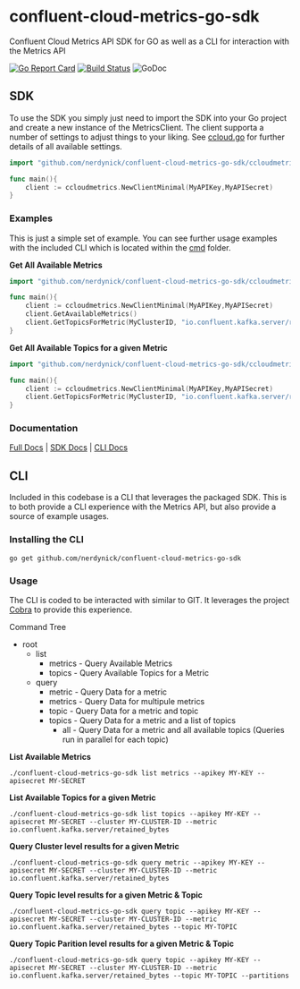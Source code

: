 # confluent-cloud-metrics-go-sdk
Confluent Cloud Metrics API SDK for GO as well as a CLI for interaction with the Metrics API


[![Go Report Card](https://goreportcard.com/badge/github.com/nerdynick/confluent-cloud-metrics-go-sdk)](https://goreportcard.com/report/github.com/nerdynick/confluent-cloud-metrics-go-sdk)
[![Build Status](https://travis-ci.org/nerdynick/confluent-cloud-metrics-go-sdk.svg?branch=master)](https://travis-ci.org/nerdynick/confluent-cloud-metrics-go-sdk) 
![GoDoc](https://godoc.org/github.com/nerdynick/confluent-cloud-metrics-go-sdk?status.svg)



## SDK

To use the SDK you simply just need to import the SDK into your Go project and create a new instance of the MetricsClient.
The client supporta a number of settings to adjust things to your liking. 
See [ccloud.go](ccloudmetrics/ccloud.go) for further details of all available settings.

```go
import "github.com/nerdynick/confluent-cloud-metrics-go-sdk/ccloudmetrics"

func main(){
    client := ccloudmetrics.NewClientMinimal(MyAPIKey,MyAPISecret)
}
```

### Examples

This is just a simple set of example. 
You can see further usage examples with the included CLI which is located within the [cmd](cmd) folder.

**Get All Available Metrics**

```go
import "github.com/nerdynick/confluent-cloud-metrics-go-sdk/ccloudmetrics"

func main(){
    client := ccloudmetrics.NewClientMinimal(MyAPIKey,MyAPISecret)
    client.GetAvailableMetrics()
    client.GetTopicsForMetric(MyClusterID, "io.confluent.kafka.server/retained_bytes", StartTime, EndTime)
}
```

**Get All Available Topics for a given Metric**

```go
import "github.com/nerdynick/confluent-cloud-metrics-go-sdk/ccloudmetrics"

func main(){
    client := ccloudmetrics.NewClientMinimal(MyAPIKey,MyAPISecret)
    client.GetTopicsForMetric(MyClusterID, "io.confluent.kafka.server/retained_bytes", StartTime, EndTime)
}
```

### Documentation

[Full Docs](https://godoc.org/github.com/nerdynick/confluent-cloud-metrics-go-sdk) | 
[SDK Docs](https://godoc.org/github.com/nerdynick/confluent-cloud-metrics-go-sdk/cmd) | 
[CLI Docs](https://godoc.org/github.com/nerdynick/confluent-cloud-metrics-go-sdk/cmd)

## CLI

Included in this codebase is a CLI that leverages the packaged SDK. 
This is to both provide a CLI experience with the Metrics API, but also provide a source of example usages.

### Installing the CLI

```shell
go get github.com/nerdynick/confluent-cloud-metrics-go-sdk
```

### Usage

The CLI is coded to be interacted with similar to GIT.
It leverages the project [Cobra](https://github.com/spf13/cobra) to provide this experience.

Command Tree

* root
  * list
    * metrics - Query Available Metrics
    * topics - Query Available Topics for a Metric
  * query
    * metric - Query Data for a metric
    * metrics - Query Data for multipule metrics
    * topic - Query Data for a metric and topic
    * topics - Query Data for a metric and a list of topics
      * all - Query Data for a metric and all available topics (Queries run in parallel for each topic)

**List Available Metrics**

```shell
./confluent-cloud-metrics-go-sdk list metrics --apikey MY-KEY --apisecret MY-SECRET
```

**List Available Topics for a given Metric**

```shell
./confluent-cloud-metrics-go-sdk list topics --apikey MY-KEY --apisecret MY-SECRET --cluster MY-CLUSTER-ID --metric io.confluent.kafka.server/retained_bytes
```

**Query Cluster level results for a given Metric**

```shell
./confluent-cloud-metrics-go-sdk query metric --apikey MY-KEY --apisecret MY-SECRET --cluster MY-CLUSTER-ID --metric io.confluent.kafka.server/retained_bytes
```

**Query Topic level results for a given Metric & Topic**

```shell
./confluent-cloud-metrics-go-sdk query topic --apikey MY-KEY --apisecret MY-SECRET --cluster MY-CLUSTER-ID --metric io.confluent.kafka.server/retained_bytes --topic MY-TOPIC
```

**Query Topic Parition level results for a given Metric & Topic**

```shell
./confluent-cloud-metrics-go-sdk query topic --apikey MY-KEY --apisecret MY-SECRET --cluster MY-CLUSTER-ID --metric io.confluent.kafka.server/retained_bytes --topic MY-TOPIC --partitions
```